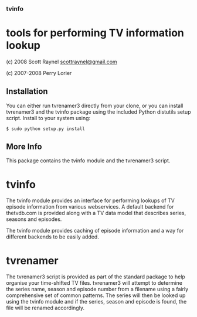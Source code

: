 ### tvinfo ###

# tools for performing TV information lookup #

(c) 2008 Scott Raynel <scottraynel@gmail.com>

(c) 2007-2008 Perry Lorier

## Installation ##

You can either run tvrenamer3 directly from your clone, or you can
install tvrenamer3 and the tvinfo package using the included 
Python distutils setup script. Install to your system using:

    $ sudo python setup.py install

## More Info ##

This package contains the tvinfo module and the tvrenamer3 script.

# tvinfo #

The tvinfo module provides an interface for performing lookups
of TV episode information from various webservices. A default
backend for thetvdb.com is provided along with a TV data model
that describes series, seasons and episodes. 

The tvinfo module provides caching of episode information and
a way for different backends to be easily added.

# tvrenamer #

The tvrenamer3 script is provided as part of the standard package
to help organise your time-shifted TV files. tvrenamer3 will attempt
to determine the series name, season and episode number from a
filename using a fairly comprehensive set of common patterns. The
series will then be looked up using the tvinfo module and if the
series, season and episode is found, the file will be renamed
accordingly. 
